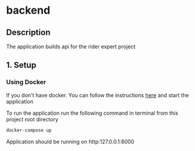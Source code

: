 # backend


## Description
The application builds api for the rider expert project
## 1. Setup

### Using Docker

If you don't have docker. You can follow the instructions [here](https://docs.docker.com/engine/install/) and start the application

To run the application run the following command in terminal from this project root directory

```sh
docker-compose up
```
Application should be running on http:127.0.0.1:8000